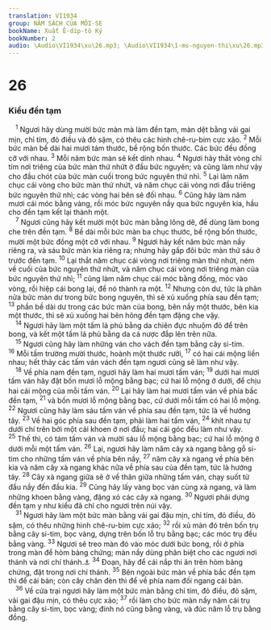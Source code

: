 ```yaml
---
translation: VI1934
group: NĂM SÁCH CỦA MÔI-SE
bookName: Xuất Ê-díp-tô Ký 
bookNumber: 2
audio: \Audio\VI1934\xu\26.mp3; \Audio\VI1934\1-ms-nguyen-thi\xu\26.mp3
---
```


<div class="title"><h1>26</h1><h3>Kiểu đền tạm</h3></div>
<span class="verse xu_26_1"> <sup>1</sup> Ngươi hãy dùng mười bức màn mà làm đền tạm, màn dệt bằng vải gai mịn, chỉ tím, đỏ điều và đỏ sặm, có thêu các hình chê-ru-bim cực xảo. </span>
<span class="verse xu_26_2"><sup>2</sup> Mỗi bức màn bề dài hai mươi tám thước, bề rộng bốn thước. Các bức đều đồng cỡ với nhau. </span>
<span class="verse xu_26_3"><sup>3</sup> Mỗi năm bức màn sẽ kết dính nhau. </span>
<span class="verse xu_26_4"><sup>4</sup> Ngươi hãy thắt vòng chỉ tím nơi triêng của bức màn thứ nhứt ở đầu bức nguyên; và cũng làm như vậy cho đầu chót của bức màn cuối trong bức nguyên thứ nhì. </span>
<span class="verse xu_26_5"><sup>5</sup> Lại làm năm chục cái vòng cho bức màn thứ nhứt, và năm chục cái vòng nơi đầu triêng bức nguyên thứ nhì; các vòng hai bên sẽ đối nhau. </span>
<span class="verse xu_26_6"><sup>6</sup> Cũng hãy làm năm mươi cái móc bằng vàng, rồi móc bức nguyên nầy qua bức nguyên kia, hầu cho đền tạm kết lại thành một. <br/></span>
<span class="verse xu_26_7"> <sup>7</sup> Ngươi cũng hãy kết mười một bức màn bằng lông dê, để dùng làm bong che trên đền tạm. </span>
<span class="verse xu_26_8"><sup>8</sup> Bề dài mỗi bức màn ba chục thước, bề rộng bốn thước, mười một bức đồng một cỡ với nhau. </span>
<span class="verse xu_26_9"><sup>9</sup> Ngươi hãy kết năm bức màn nầy riêng ra, và sáu bức màn kia riêng ra; nhưng hãy gấp đôi bức màn thứ sáu ở trước đền tạm. </span>
<span class="verse xu_26_10"><sup>10</sup> Lại thắt năm chục cái vòng nơi triêng màn thứ nhứt, ném về cuối của bức nguyên thứ nhứt, và năm chục cái vòng nơi triêng màn của bức nguyên thứ nhì; </span>
<span class="verse xu_26_11"><sup>11</sup> cũng làm năm chục cái móc bằng đồng, móc vào vòng, rồi hiệp cái bong lại, để nó thành ra một. </span>
<span class="verse xu_26_12"><sup>12</sup> Nhưng còn dư, tức là phân nửa bức màn dư trong bức bong nguyên, thì sẽ xủ xuống phía sau đền tạm; </span>
<span class="verse xu_26_13"><sup>13</sup> phần bề dài dư trong các bức màn của bong, bên nầy một thước, bên kia một thước, thì sẽ xủ xuống hai bên hông đền tạm đặng che vậy. <br/></span>
<span class="verse xu_26_14"> <sup>14</sup> Ngươi hãy làm một tấm lá phủ bằng da chiên đực nhuộm đỏ để trên bong, và kết một tấm lá phủ bằng da cá nược đắp lên trên nữa. <br/></span>
<span class="verse xu_26_15"> <sup>15</sup> Ngươi cũng hãy làm những ván cho vách đền tạm bằng cây si-tim. </span>
<span class="verse xu_26_16"><sup>16</sup> Mỗi tấm trường mười thước, hoành một thước rưỡi, </span>
<span class="verse xu_26_17"><sup>17</sup> có hai cái mộng liền nhau; hết thảy các tấm ván vách đền tạm ngươi cũng sẽ làm như vậy. <br/></span>
<span class="verse xu_26_18"> <sup>18</sup> Về phía nam đền tạm, ngươi hãy làm hai mươi tấm ván; </span>
<span class="verse xu_26_19"><sup>19</sup> dưới hai mươi tấm ván hãy đặt bốn mươi lỗ mộng bằng bạc; cứ hai lỗ mộng ở dưới, để chịu hai cái mộng của mỗi tấm ván. </span>
<span class="verse xu_26_20"><sup>20</sup> Lại hãy làm hai mươi tấm ván về phía bắc đền tạm, </span>
<span class="verse xu_26_21"><sup>21</sup> và bốn mươi lỗ mộng bằng bạc, cứ dưới mỗi tấm có hai lỗ mộng. </span>
<span class="verse xu_26_22"><sup>22</sup> Ngươi cũng hãy làm sáu tấm ván về phía sau đền tạm, tức là về hướng tây. </span>
<span class="verse xu_26_23"><sup>23</sup> Về hai góc phía sau đền tạm, phải làm hai tấm ván, </span>
<span class="verse xu_26_24"><sup>24</sup> khít nhau tự dưới chí trên bởi một cái khoen ở nơi đầu; hai cái góc đều làm như vậy. </span>
<span class="verse xu_26_25"><sup>25</sup> Thế thì, có tám tấm ván và mười sáu lỗ mộng bằng bạc; cứ hai lỗ mộng ở dưới mỗi một tấm ván. </span>
<span class="verse xu_26_26"><sup>26</sup> Lại, ngươi hãy làm năm cây xà ngang bằng gỗ si-tim cho những tấm ván về phía bên nầy, </span>
<span class="verse xu_26_27"><sup>27</sup> năm cây xà ngang về phía bên kia và năm cây xà ngang khác nữa về phía sau của đền tạm, tức là hướng tây. </span>
<span class="verse xu_26_28"><sup>28</sup> Cây xà ngang giữa sẽ ở về thân giữa những tấm ván, chạy suốt từ đầu nầy đến đầu kia. </span>
<span class="verse xu_26_29"><sup>29</sup> Cũng hãy lấy vàng bọc ván cùng xà ngang, và làm những khoen bằng vàng, đặng xỏ các cây xà ngang. </span>
<span class="verse xu_26_30"><sup>30</sup> Ngươi phải dựng đền tạm y như kiểu đã chỉ cho ngươi trên núi vậy. <br/></span>
<span class="verse xu_26_31"> <sup>31</sup> Ngươi hãy làm một bức màn bằng vải gai đậu mịn, chỉ tím, đỏ điều, đỏ sặm, có thêu những hình chê-ru-bim cực xảo; </span>
<span class="verse xu_26_32"><sup>32</sup> rồi xủ màn đó trên bốn trụ bằng cây si-tim, bọc vàng, dựng trên bốn lỗ trụ bằng bạc; các móc trụ đều bằng vàng. </span>
<span class="verse xu_26_33"><sup>33</sup> Ngươi sẽ treo màn đó vào móc dưới bức bong, rồi ở phía trong màn để hòm bảng chứng; màn nầy dùng phân biệt cho các ngươi nơi thánh và nơi chí thánh.<a data-toggle="tooltip" data-placement="bottom" title="He 6:19; 9:3-5">⚓</a></span>
<span class="verse xu_26_34"><sup>34</sup> Đoạn, hãy để cái nắp thi ân trên hòm bảng chứng, đặt trong nơi chí thánh. </span>
<span class="verse xu_26_35"><sup>35</sup> Bên ngoài bức màn về phía bắc đền tạm thì để cái bàn; còn cây chân đèn thì để về phía nam đối ngang cái bàn. <br/></span>
<span class="verse xu_26_36"> <sup>36</sup> Về cửa trại ngươi hãy làm một bức màn bằng chỉ tím, đỏ điều, đỏ sặm, vải gai đậu mịn, có thêu cực xảo; </span>
<span class="verse xu_26_37"><sup>37</sup> rồi làm cho bức màn nầy năm cái trụ bằng cây si-tim, bọc vàng; đinh nó cũng bằng vàng, và đúc năm lỗ trụ bằng đồng. <br/></span>
